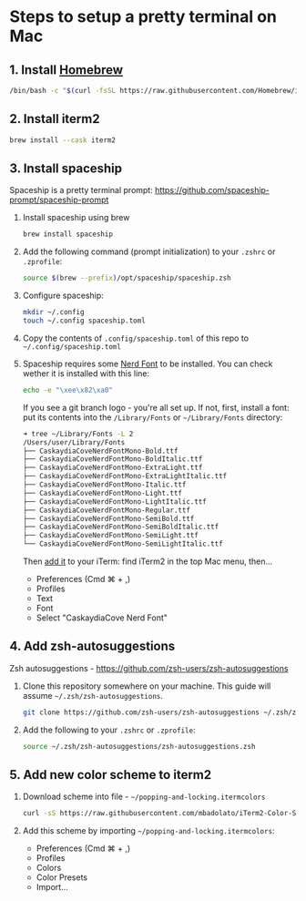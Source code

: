 # Steps to setup a pretty terminal on Mac

## 1. Install [Homebrew](https://brew.sh/)
```sh
/bin/bash -c "$(curl -fsSL https://raw.githubusercontent.com/Homebrew/install/HEAD/install.sh)"
```

## 2. Install iterm2

```sh
brew install --cask iterm2
```

## 3. Install spaceship
Spaceship is a pretty terminal prompt: https://github.com/spaceship-prompt/spaceship-prompt

1. Install spaceship using brew

    ```sh
    brew install spaceship
    ```

2. Add the following command (prompt initialization) to your `.zshrc` or `.zprofile`:
    
    ```sh
    source $(brew --prefix)/opt/spaceship/spaceship.zsh
    ```

3. Configure spaceship:

    ```sh
    mkdir ~/.config
    touch ~/.config spaceship.toml
    ```

4. Copy the contents of `.config/spaceship.toml` of this repo to `~/.config/spaceship.toml`

5. Spaceship requires some [Nerd Font](https://www.nerdfonts.com/) to be installed. You can check wether it is installed with this line:
    
    ```sh
    echo -e "\xee\x82\xa0"
    ```

    If you see a git branch logo - you're all set up. If not, first, install a font: put its contents into the `/Library/Fonts` or `~/Library/Fonts` directory:
       
    ```sh
    ➜ tree ~/Library/Fonts -L 2
    /Users/user/Library/Fonts
    ├── CaskaydiaCoveNerdFontMono-Bold.ttf
    ├── CaskaydiaCoveNerdFontMono-BoldItalic.ttf
    ├── CaskaydiaCoveNerdFontMono-ExtraLight.ttf
    ├── CaskaydiaCoveNerdFontMono-ExtraLightItalic.ttf
    ├── CaskaydiaCoveNerdFontMono-Italic.ttf
    ├── CaskaydiaCoveNerdFontMono-Light.ttf
    ├── CaskaydiaCoveNerdFontMono-LightItalic.ttf
    ├── CaskaydiaCoveNerdFontMono-Regular.ttf
    ├── CaskaydiaCoveNerdFontMono-SemiBold.ttf
    ├── CaskaydiaCoveNerdFontMono-SemiBoldItalic.ttf
    ├── CaskaydiaCoveNerdFontMono-SemiLight.ttf
    └── CaskaydiaCoveNerdFontMono-SemiLightItalic.ttf
    ```
    
    Then [add it](https://webinstall.dev/nerdfont/) to your iTerm: find iTerm2 in the top Mac menu, then...

    + Preferences (Cmd ⌘ + ,)
    + Profiles
    + Text
    + Font
    + Select "CaskaydiaCove Nerd Font"


## 4. Add zsh-autosuggestions
Zsh autosuggestions - https://github.com/zsh-users/zsh-autosuggestions

1. Clone this repository somewhere on your machine. This guide will assume `~/.zsh/zsh-autosuggestions`.

    ```sh
    git clone https://github.com/zsh-users/zsh-autosuggestions ~/.zsh/zsh-autosuggestions
    ```

2. Add the following to your `.zshrc` or `.zprofile`:

    ```sh
    source ~/.zsh/zsh-autosuggestions/zsh-autosuggestions.zsh
    ```

## 5. Add new color scheme to iterm2

1. Download scheme into file - `~/popping-and-locking.itermcolors`

    ```sh
    curl -sS https://raw.githubusercontent.com/mbadolato/iTerm2-Color-Schemes/master/schemes/Popping%20and%20Locking.itermcolors > ~/popping-and-locking.itermcolors
    ```

2. Add this scheme by importing `~/popping-and-locking.itermcolors`:

    + Preferences (Cmd ⌘ + ,)
    + Profiles
    + Colors
    + Color Presets
    + Import...

